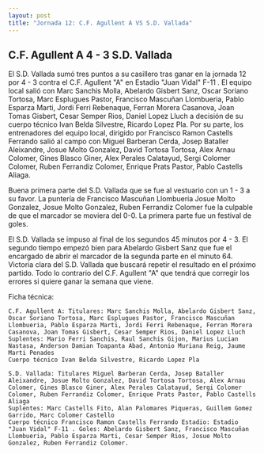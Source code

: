 ```yaml
--- 
layout: post 
title: "Jornada 12: C.F. Agullent A VS S.D. Vallada"
---
```


## C.F. Agullent A 4 - 3 S.D. Vallada

El S.D. Vallada sumó tres puntos a su casillero tras ganar en la jornada 12 por 4 - 3 contra el C.F. Agullent "A" en Estadio "Juan Vidal" F-11 . El equipo local salió con Marc Sanchis Molla, Abelardo Gisbert Sanz, Oscar Soriano Tortosa, Marc Esplugues Pastor, Francisco Mascuñan Llombueria, Pablo Esparza Marti, Jordi Ferri Rebenaque, Ferran Morera Casanova, Joan Tomas Gisbert, Cesar Semper Rios, Daniel Lopez Lluch a decisión de su cuerpo técnico Ivan Belda Silvestre, Ricardo Lopez Pla. Por su parte, los entrenadores del equipo local, dirigido por Francisco Ramon Castells Ferrando salió al campo con Miguel Barberan Cerda, Josep Bataller Aleixandre, Josue Molto Gonzalez, David Tortosa Tortosa, Alex Arnau Colomer, Gines Blasco Giner, Alex Perales Calatayud, Sergi Colomer Colomer, Ruben Ferrandiz Colomer, Enrique Prats Pastor, Pablo Castells Aliaga. 

Buena primera parte del S.D. Vallada que se fue al vestuario con un 1 - 3 a su favor. La puntería de Francisco Mascuñan Llombueria Josue Molto Gonzalez, Josue Molto Gonzalez, Ruben Ferrandiz Colomer  fue la culpable de que el marcador se moviera del 0-0. La primera parte fue un festival de goles. 

El S.D. Vallada se impuso al final de los segundos 45 minutos por 4 - 3. El segundo tiempo empezó bien para Abelardo Gisbert Sanz que fue el encargado de abrir el marcador de la segunda parte en el minuto 64. Victoria clara del S.D. Vallada que buscará repetir el resultado en el próximo partido. Todo lo contrario del C.F. Agullent "A" que tendrá que corregir los errores si quiere ganar la semana que viene. 

Ficha técnica: 
    
    C.F. Agullent A: Titulares: Marc Sanchis Molla, Abelardo Gisbert Sanz, Oscar Soriano Tortosa, Marc Esplugues Pastor, Francisco Mascuñan Llombueria, Pablo Esparza Marti, Jordi Ferri Rebenaque, Ferran Morera Casanova, Joan Tomas Gisbert, Cesar Semper Rios, Daniel Lopez Lluch 
    Suplentes: Mario Ferri Sanchis, Raul Sanchis Gijon, Marius Lucian Nastasa, Anderson Damian Toapanta Abad, Antonio Muriana Reig, Jaume Marti Penades 
    Cuerpo técnico Ivan Belda Silvestre, Ricardo Lopez Pla 
    
    S.D. Vallada: Titulares Miguel Barberan Cerda, Josep Bataller Aleixandre, Josue Molto Gonzalez, David Tortosa Tortosa, Alex Arnau Colomer, Gines Blasco Giner, Alex Perales Calatayud, Sergi Colomer Colomer, Ruben Ferrandiz Colomer, Enrique Prats Pastor, Pablo Castells Aliaga
    Suplentes: Marc Castells Fito, Alan Palomares Piqueras, Guillem Gomez Garrido, Marc Colomer Castello 
    Cuerpo técnico Francisco Ramon Castells Ferrando Estadio: Estadio "Juan Vidal" F-11 . Goles: Abelardo Gisbert Sanz, Francisco Mascuñan Llombueria, Pablo Esparza Marti, Cesar Semper Rios, Josue Molto Gonzalez, Ruben Ferrandiz Colomer.  